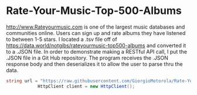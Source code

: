 # Rate-Your-Music-Top-500-Albums

http://www.Rateyourmusic.com is one of the largest music databases and communities online. Users can sign up and rate albums they have listened to between 1-5 stars. 
I located a .tsv file off of https://data.world/notgibs/rateyourmusic-top500-albums and converted it to a .JSON file. In order to demonstrate making a RESTful API call, 
I put the .JSON file in a Git Hub repository. The program receives the .JSON response body and then deserializes it to allow the user to parse thru the data.

```C#
string url = "https://raw.githubusercontent.com/GiorgioMotorola/Rate-Your-Music-Top-500-JSON/main/JSON";
            HttpClient client = new HttpClient();
```
